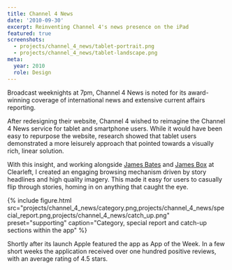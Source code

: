 ```yaml
---
title: Channel 4 News
date: '2010-09-30'
excerpt: Reinventing Channel 4's news presence on the iPad
featured: true
screenshots:
  - projects/channel_4_news/tablet-portrait.png
  - projects/channel_4_news/tablet-landscape.png
meta:
  year: 2010
  role: Design
---
```

Broadcast weeknights at 7pm, Channel 4 News is noted for its award-winning coverage of international news and extensive current affairs reporting.

After redesigning their website, Channel 4 wished to reimagine the Channel 4 News service for tablet and smartphone users. While it would have been easy to repurpose the website, research showed that tablet users demonstrated a more leisurely approach that pointed towards a visually rich, linear solution.

With this insight, and working alongside [James Bates][1] and [James Box][2] at Clearleft, I created an engaging browsing mechanism driven by story headlines and high quality imagery. This made it easy for users to casually flip through stories, homing in on anything that caught the eye.

{% include figure.html
  src="projects/channel_4_news/category.png,projects/channel_4_news/special_report.png,projects/channel_4_news/catch_up.png"
  preset="supporting"
  caption="Category, special report and catch-up sections within the app"
%}

Shortly after its launch Apple featured the app as App of the Week. In a few short weeks the application received over one hundred positive reviews, with an average rating of 4.5 stars.

[1]: http://clearleft.com/is/james-bates/
[2]: http://clearleft.com/is/james-box/
